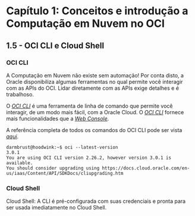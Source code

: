 # Capítulo 1: Conceitos e introdução a Computação em Nuvem no OCI

## 1.5 - OCI CLI e Cloud Shell

### __OCI CLI__

A Computação em Nuvem não existe sem automação! Por conta disto, a Oracle disponibiliza algumas ferramentas no qual permite você interagir com as APIs do OCI. Lidar diretamente com as APIs exige detalhes e é trabalhoso. 

O _[OCI CLI](https://docs.oracle.com/pt-br/iaas/Content/API/Concepts/cliconcepts.htm)_ é uma ferramenta de linha de comando que permite você interagir, de um modo mais fácil, com a Oracle Cloud. O _[OCI CLI](https://docs.oracle.com/pt-br/iaas/Content/API/Concepts/cliconcepts.htm)_ fornece mais funcionalidades que a _[Web Console](https://docs.oracle.com/pt-br/iaas/Content/GSG/Tasks/signingin.htm)_.

A referência completa de todos os comandos do OCI CLI pode ser vista _[aqui](https://docs.oracle.com/en-us/iaas/tools/oci-cli/latest/oci_cli_docs/)_.

```
darmbrust@hoodwink:~$ oci --latest-version
3.0.1
You are using OCI CLI version 2.26.2, however version 3.0.1 is available. 
You should consider upgrading using https://docs.cloud.oracle.com/en-us/iaas/Content/API/SDKDocs/cliupgrading.htm
```

### __Cloud Shell__

Cloud Shell: A CLI é pré-configurada com suas credenciais e pronta para ser usada imediatamente no Cloud Shell.